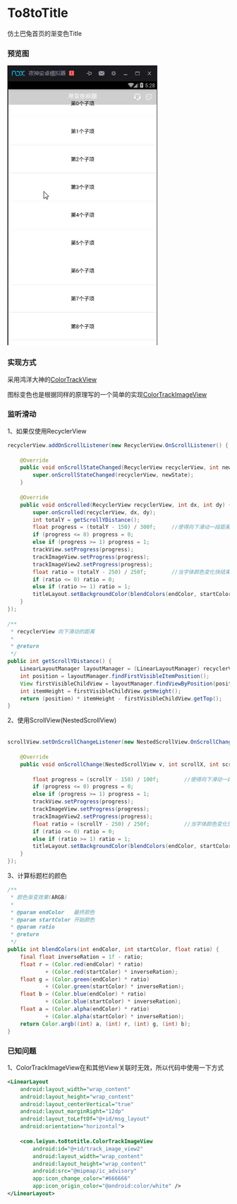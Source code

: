 # To8toTitle
仿土巴兔首页的渐变色Title

### 预览图

![image](https://github.com/leiyun1993/To8toTitle/raw/master/screenshot/1.gif)

### 实现方式

采用鸿洋大神的[ColorTrackView](https://github.com/hongyangAndroid/ColorTrackView/blob/master/library_ColorTrackView/src/com/zhy/view/ColorTrackView.java)

图标变色也是根据同样的原理写的一个简单的实现[ColorTrackImageView](https://github.com/leiyun1993/To8toTitle/blob/master/app/src/main/java/com/leiyun/to8totitle/ColorTrackImageView.java)

### 监听滑动

1、如果仅使用RecyclerView
```java
recyclerView.addOnScrollListener(new RecyclerView.OnScrollListener() {

    @Override
    public void onScrollStateChanged(RecyclerView recyclerView, int newState) {
        super.onScrollStateChanged(recyclerView, newState);
    }

    @Override
    public void onScrolled(RecyclerView recyclerView, int dx, int dy) {
        super.onScrolled(recyclerView, dx, dy);
        int totalY = getScrollYDistance();
        float progress = (totalY - 150) / 300f;     //使得向下滑动一段距离后再变色
        if (progress <= 0) progress = 0;
        else if (progress >= 1) progress = 1;
        trackView.setProgress(progress);
        trackImageView.setProgress(progress);
        trackImageView2.setProgress(progress);
        float ratio = (totalY - 250) / 250f;        //当字体颜色变化快结束的时候再改变标题栏背景
        if (ratio <= 0) ratio = 0;
        else if (ratio >= 1) ratio = 1;
        titleLayout.setBackgroundColor(blendColors(endColor, startColor, ratio));
    }
});

/**
 * recyclerView 向下滑动的距离
 *
 * @return
 */
public int getScrollYDistance() {
    LinearLayoutManager layoutManager = (LinearLayoutManager) recyclerView.getLayoutManager();
    int position = layoutManager.findFirstVisibleItemPosition();
    View firstVisibleChildView = layoutManager.findViewByPosition(position);
    int itemHeight = firstVisibleChildView.getHeight();
    return (position) * itemHeight - firstVisibleChildView.getTop();
}

```

2、使用ScrollView(NestedScrollView)

```java

scrollView.setOnScrollChangeListener(new NestedScrollView.OnScrollChangeListener() {

    @Override
    public void onScrollChange(NestedScrollView v, int scrollX, int scrollY, int oldScrollX, int oldScrollY) {

        float progress = (scrollY - 150) / 100f;        //使得向下滑动一段距离后再变色
        if (progress <= 0) progress = 0;
        else if (progress >= 1) progress = 1;
        trackView.setProgress(progress);
        trackImageView.setProgress(progress);
        trackImageView2.setProgress(progress);
        float ratio = (scrollY - 250) / 250f;           //当字体颜色变化快结束的时候再改变标题栏背景
        if (ratio <= 0) ratio = 0;
        else if (ratio >= 1) ratio = 1;
        titleLayout.setBackgroundColor(blendColors(endColor, startColor, ratio));
    }
});
```

3、计算标题栏的颜色

```java
/**
 * 颜色渐变效果(ARGB)
 *
 * @param endColor   最终颜色
 * @param startColor 开始颜色
 * @param ratio
 * @return
 */
public int blendColors(int endColor, int startColor, float ratio) {
    final float inverseRation = 1f - ratio;
    float r = (Color.red(endColor) * ratio)
            + (Color.red(startColor) * inverseRation);
    float g = (Color.green(endColor) * ratio)
            + (Color.green(startColor) * inverseRation);
    float b = (Color.blue(endColor) * ratio)
            + (Color.blue(startColor) * inverseRation);
    float a = (Color.alpha(endColor) * ratio)
            + (Color.alpha(startColor) * inverseRation);
    return Color.argb((int) a, (int) r, (int) g, (int) b);
}
```

### 已知问题

1、ColorTrackImageView在和其他View关联时无效，所以代码中使用一下方式

```xml
<LinearLayout
    android:layout_width="wrap_content"
    android:layout_height="wrap_content"
    android:layout_centerVertical="true"
    android:layout_marginRight="12dp"
    android:layout_toLeftOf="@+id/msg_layout"
    android:orientation="horizontal">

    <com.leiyun.to8totitle.ColorTrackImageView
        android:id="@+id/track_image_view2"
        android:layout_width="wrap_content"
        android:layout_height="wrap_content"
        android:src="@mipmap/ic_advisory"
        app:icon_change_color="#666666"
        app:icon_origin_color="@android:color/white" />
</LinearLayout>
```

